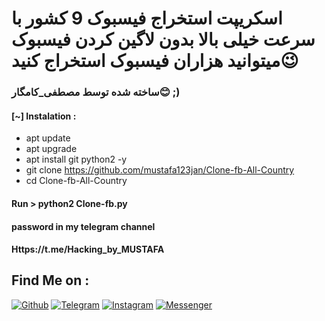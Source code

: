 
# اسکریپت استخراج فیسبوک 9 کشور با سرعت خیلی بالا بدون لاگین کردن فیسبوک میتوانید هزاران فیسبوک استخراج کنید😉
### ساخته شده توسط مصطفی_کامگار😊 ;)


#### [~] Instalation :

* apt update
* apt upgrade
* apt install git python2 -y
* git clone https://github.com/mustafa123jan/Clone-fb-All-Country
* cd Clone-fb-All-Country

#### Run > python2 Clone-fb.py
                      
#### password in my telegram channel

#### Https://t.me/Hacking_by_MUSTAFA

## Find Me on :

[![Github](https://img.shields.io/badge/Github-mustafa123jan-green?style=for-the-badge&logo=github)](https://github.com/mustafa123jan)
[![Telegram](https://img.shields.io/badge/TELEGRAM-Mustafa_0001-blue?style=for-the-badge&logo=telegram)](https://t.me/Hacking_by_MUSTAFA)
[![Instagram](https://img.shields.io/badge/IG-%40mustafa.kamgar-red?style=for-the-badge&logo=instagram)](https://www.instagram.com/mustafa.kamgar)
[![Messenger](https://img.shields.io/badge/Chat-Messenger-blue?style=for-the-badge&logo=messenger)](https://m.me/mustafa.kamgar.1)
